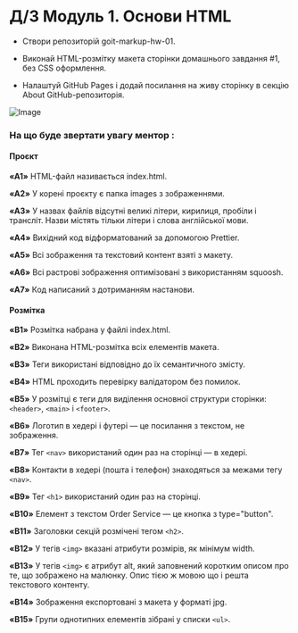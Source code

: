 # Д/З Модуль 1. Основи HTML

- Створи репозиторій goit-markup-hw-01.

- Виконай HTML-розмітку макета сторінки домашнього завдання #1, без CSS
  оформлення.

- Налаштуй GitHub Pages і додай посилання на живу сторінку в секцію About
  GitHub-репозиторія.

![Image](https://github.com/user-attachments/assets/bc670a14-de9e-4fa2-9b42-711d18ee4368)

### На що буде звертати увагу ментор :

#### **Проєкт**

**«A1»** HTML-файл називається index.html.

**«A2»** У корені проєкту є папка images з зображеннями.

**«A3»** У назвах файлів відсутні великі літери, кирилиця, пробіли і трансліт.
Назви містять тільки літери і слова англійської мови.

**«A4»** Вихідний код відформатований за допомогою Prettier.

**«A5»** Всі зображення та текстовий контент взяті з макету.

**«A6»** Всі растрові зображення оптимізовані з використанням squoosh.

**«A7»** Код написаний з дотриманням настанови.

#### **Розмітка**

**«B1»** Розмітка набрана у файлі index.html.

**«B2»** Виконана HTML-розмітка всіх елементів макета.

**«B3»** Теги використані відповідно до їх семантичного змісту.

**«B4»** HTML проходить перевірку валідатором без помилок.

**«B5»** У розмітці є теги для виділення основної структури сторінки:
`<header>`, `<main>` і `<footer>`.

**«B6»** Логотип в хедері і футері — це посилання з текстом, не зображення.

**«B7»** Тег `<nav>` використаний один раз на сторінці — в хедері.

**«B8»** Контакти в хедері (пошта і телефон) знаходяться за межами тегу `<nav>`.

**«B9»** Тег `<h1>` використаний один раз на сторінці.

**«B10»** Елемент з текстом Order Service — це кнопка з type="button".

**«B11»** Заголовки секцій розмічені тегом `<h2>`.

**«B12»** У тегів `<img>` вказані атрибути розмірів, як мінімум width.

**«B13»** У тегів `<img>` є атрибут alt, який заповнений коротким описом про те,
що зображено на малюнку. Опис тією ж мовою що і решта текстового контенту.

**«B14»** Зображення експортовані з макета у форматі jpg.

**«B15»** Групи однотипних елементів зібрані у списки `<ul>`.
